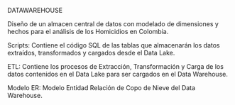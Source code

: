 DATAWAREHOUSE

Diseño de un almacen central de datos con modelado de dimensiones y hechos para el análisis de los Homicidios en Colombia.

Scripts: Contiene el código SQL de las tablas que almacenarán los datos extraídos, transformados y cargados desde el Data Lake.

ETL: Contiene los procesos de Extracción, Transformación y Carga de los datos contenidos en el Data Lake para ser cargados en el Data Warehouse.

Modelo ER: Modelo Entidad Relación de Copo de Nieve del Data Warehouse.


